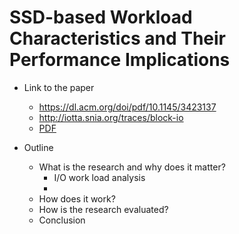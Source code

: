 # SSD-based Workload Characteristics and Their Performance Implications

* Link to the paper
    * https://dl.acm.org/doi/pdf/10.1145/3423137
    * http://iotta.snia.org/traces/block-io
    * <a href="ssd/SSD-based Workload Characteristics and Their Performance Implications.pdf">PDF</a>



* Outline
  * What is the research and why does it matter?
    * I/O work load analysis
    * 
  * How does it work?
  * How is the research evaluated?
  * Conclusion